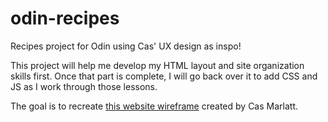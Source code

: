 # odin-recipes
Recipes project for Odin using Cas' UX design as inspo!

This project will help me develop my HTML layout and site organization skills first. Once that part is complete, I will go back over it to add CSS and JS as I work through those lessons.

The goal is to recreate [this website wireframe](https://app.uizard.io/p/cec32750) created by Cas Marlatt.
